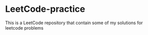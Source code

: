 # LeetCode-practice

This is a LeetCode repository that contain some of my solutions for leetcode problems
